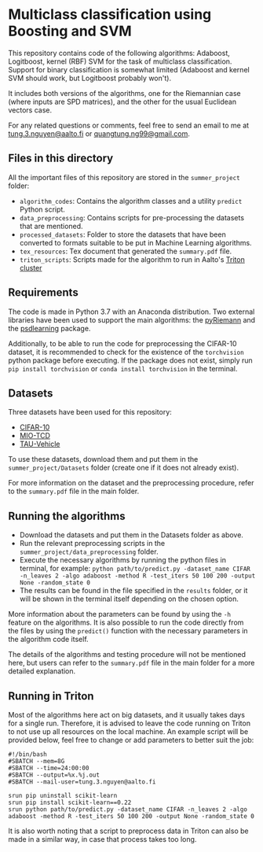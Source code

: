 # Multiclass classification using Boosting and SVM
This repository contains code of the following algorithms: Adaboost, Logitboost, kernel (RBF) SVM for the task of multiclass classification. Support for binary classification is somewhat limited (Adaboost and kernel SVM should work, but Logitboost probably won't).

It includes both versions of the algorithms, one for the Riemannian case (where inputs are SPD matrices), and the other for the usual Euclidean vectors case.

For any related questions or comments, feel free to send an email to me at tung.3.nguyen@aalto.fi or quangtung.ng99@gmail.com.

## Files in this directory
All the important files of this repository are stored in the ```summer_project``` folder:
- ```algorithm_codes```: Contains the algorithm classes and a utility ```predict``` Python script.
- ```data_preprocessing```: Contains scripts for pre-processing the datasets that are mentioned.
- ```processed_datasets```: Folder to store the datasets that have been converted to formats suitable to be put in Machine Learning algorithms.
- ```tex_resources```: Tex document that generated the ```summary.pdf``` file.
- ```triton_scripts```: Scripts made for the algorithm to run in Aalto's [Triton cluster](https://scicomp.aalto.fi/triton/)

## Requirements
The code is made in Python 3.7 with an Anaconda distribution. Two external libraries have been used to support the main algorithms: the [pyRiemann](https://github.com/alexandrebarachant/pyRiemann) and the [psdlearning](https://github.com/AmmarMian/Comparative_study_pedestrian_Eusipco) package.

Additionally, to be able to run the code for preprocessing the CIFAR-10 dataset, it is recommended to check for the existence of the ```torchvision``` python package before executing. If the package does not exist, simply run ```pip install torchvision``` or ```conda install torchvision``` in the terminal.

## Datasets
Three datasets have been used for this repository:

- [CIFAR-10](https://www.cs.toronto.edu/~kriz/cifar.html)
- [MIO-TCD](http://podoce.dinf.usherbrooke.ca/challenge/dataset/)
- [TAU-Vehicle](https://www.kaggle.com/c/vehicle/data)

To use these datasets, download them and put them in the ```summer_project/Datasets``` folder (create one if it does not already exist).

For more information on the dataset and the preprocessing procedure, refer to the ```summary.pdf``` file in the main folder.

## Running the algorithms
- Download the datasets and put them in the Datasets folder as above.
- Run the relevant preprocessing scripts in the ```summer_project/data_preprocessing``` folder.
- Execute the necessary algorithms by running the python files in terminal, for example: ```python path/to/predict.py -dataset_name CIFAR -n_leaves 2 -algo adaboost -method R -test_iters 50 100 200 -output None -random_state 0```
- The results can be found in the file specified in the ```results``` folder, or it will be shown in the terminal itself depending on the chosen option.

More information about the parameters can be found by using the ```-h``` feature on the algorithms. It is also possible to run the code directly from the files by using the ```predict()``` function with the necessary parameters in the algorithm code itself.

The details of the algorithms and testing procedure will not be mentioned here, but users can refer to the ```summary.pdf``` file in the main folder for a more detailed explanation.

## Running in Triton
Most of the algorithms here act on big datasets, and it usually takes days for a single run. Therefore, it is advised to leave the code running on Triton to not use up all resources on the local machine. An example script will be provided below, feel free to change or add parameters to better suit the job:

```
#!/bin/bash
#SBATCH --mem=8G
#SBATCH --time=24:00:00
#SBATCH --output=%x.%j.out
#SBATCH --mail-user=tung.3.nguyen@aalto.fi

srun pip uninstall scikit-learn
srun pip install scikit-learn==0.22
srun python path/to/predict.py -dataset_name CIFAR -n_leaves 2 -algo adaboost -method R -test_iters 50 100 200 -output None -random_state 0
```

It is also worth noting that a script to preprocess data in Triton can also be made in a similar way, in case that process takes too long.